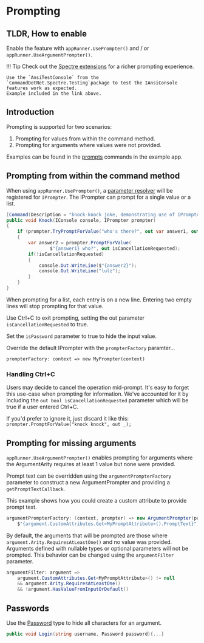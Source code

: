 # Prompting

## TLDR, How to enable
Enable the feature with `appRunner.UsePrompter()` and / or `appRunner.UseArgumentPrompter()`.

!!! Tip
    Check out the [Spectre extensions](../OtherFeatures/spectre.md) for a richer prompting experience.
    
    Use the `AnsiTestConsole` from the `CommandDotNet.Spectre.Testing`package to test the IAnsiConsole features work as expected.
    Example included in the link above.

## Introduction

Prompting is supported for two scenarios:

1. Prompting for values from within the command method.
2. Prompting for arguments where values were not provided.

Examples can be found in the [prompts](https://github.com/bilal-fazlani/commanddotnet/blob/master/CommandDotNet.Example/Commands/Prompts.cs) commands in the example app.

## Prompting from within the command method

When using `appRunner.UsePrompter()`, a [parameter resolver](../Extensibility/parameter-resolvers.md) will be registered for `IPrompter`.
The IPrompter can prompt for a single value or a list.

```c#
[Command(Description = "knock-knock joke, demonstrating use of IPrompter")]
public void Knock(IConsole console, IPrompter prompter)
{
    if (prompter.TryPromptForValue("who's there?", out var answer1, out _))
    {
        var answer2 = prompter.PromptForValue(
                $"{answer1} who?", out isCancellationRequested);
        if(!isCancellationRequested)
        {
            console.Out.WriteLine($"{answer2}");
            console.Out.WriteLine("lulz");
        }
    }
}
```

When prompting for a list, each entry is on a new line. Entering two empty lines will stop prompting for that value.

Use Ctrl+C to exit prompting, setting the out parameter `isCancellationRequested` to true.

Set the `isPassword` parameter to true to hide the input value.

Override the default IPrompter with the `prompterFactory` paramter...

`prompterFactory: context => new MyPrompter(context)`

### Handling Ctrl+C

Users may decide to cancel the operation mid-prompt. It's easy to forget this use-case when prompting for information. We've accounted for it by including the `out bool isCancellationRequested` parameter which will be true if a user entered Ctrl+C.

If you'd prefer to ignore it, just discard it like this: `prompter.PromptForValue("knock knock", out _);`

## Prompting for missing arguments

`appRunner.UseArgumentPrompter()` enables prompting for arguments where the ArgumentArity requires at least 1 value but none were provided.

Prompt text can be overridden using the `argumentPrompterFactory` parameter to construct a new ArgumentPrompter and providing a `getPromptTextCallback`. 

This example shows how you could create a custom attribute to provide prompt text.

``` cs
argumentPrompterFactory: (context, prompter) => new ArgumentPrompter(prompter, (ctx, argument) =>  
    $"{argument.CustomAttributes.Get<MyPromptAttribute>().PromptText}")
```

By default, the arguments that will be prompted are those where `argument.Arity.RequiresAtLeastOne()` and no value was provided.
Arguments defined with nullable types or optional parameters will not be prompted.
This behavior can be changed using the `argumentFilter` parameter.

``` cs
argumentFilter: argument => 
    argument.CustomAttributes.Get<MyPromptAttribute>() != null 
    && argument.Arity.RequiresAtLeastOne() 
    && !argument.HasValueFromInputOrDefault()
```

## Passwords

Use the [Password](../Arguments/passwords.md) type to hide all characters for an argument.

```c#
public void Login(string username, Password password){...}
```
